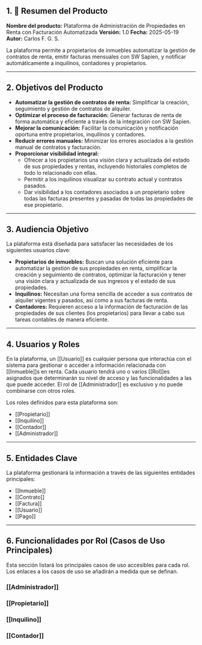 ## 1. 🧭 Resumen del Producto

**Nombre del producto:** Plataforma de Administración de Propiedades en Renta con Facturación Automatizada
**Versión:** 1.0
**Fecha:** 2025-05-19
**Autor:** Carlos F. G. S.

La plataforma permite a propietarios de inmuebles automatizar la gestión de contratos de renta, emitir facturas mensuales con SW Sapien, y notificar automáticamente a inquilinos, contadores y propietarios.

---

## 2. Objetivos del Producto

*   **Automatizar la gestión de contratos de renta:** Simplificar la creación, seguimiento y gestión de contratos de alquiler.
*   **Optimizar el proceso de facturación:** Generar facturas de renta de forma automática y eficiente a través de la integración con SW Sapien.
*   **Mejorar la comunicación:** Facilitar la comunicación y notificación oportuna entre propietarios, inquilinos y contadores.
*   **Reducir errores manuales:** Minimizar los errores asociados a la gestión manual de contratos y facturación.
*   **Proporcionar visibilidad integral:**
    *   Ofrecer a los propietarios una visión clara y actualizada del estado de sus propiedades y rentas, incluyendo historiales completos de todo lo relacionado con ellas.
    *   Permitir a los inquilinos visualizar su contrato actual y contratos pasados.
    *   Dar visibilidad a los contadores asociados a un propietario sobre todas las facturas presentes y pasadas de todas las propiedades de ese propietario.

---

## 3. Audiencia Objetivo

La plataforma está diseñada para satisfacer las necesidades de los siguientes usuarios clave:

*   **Propietarios de inmuebles:** Buscan una solución eficiente para automatizar la gestión de sus propiedades en renta, simplificar la creación y seguimiento de contratos, optimizar la facturación y tener una visión clara y actualizada de sus ingresos y el estado de sus propiedades.
*   **Inquilinos:** Necesitan una forma sencilla de acceder a sus contratos de alquiler vigentes y pasados, así como a sus facturas de renta.
*   **Contadores:** Requieren acceso a la información de facturación de las propiedades de sus clientes (los propietarios) para llevar a cabo sus tareas contables de manera eficiente.

---

## 4. Usuarios y Roles

En la plataforma, un [[Usuario]] es cualquier persona que interactúa con el sistema para gestionar o acceder a información relacionada con [[Inmueble]]s en renta. Cada usuario tendrá uno o varios [[Rol]]es asignados que determinarán su nivel de acceso y las funcionalidades a las que puede acceder. El rol de [[Administrador]] es exclusivo y no puede combinarse con otros roles.

Los roles definidos para esta plataforma son:

*   [[Propietario]]
*   [[Inquilino]]
*   [[Contador]]
*   [[Administrador]]

---

## 5. Entidades Clave

La plataforma gestionará la información a través de las siguientes entidades principales:

*   [[Inmueble]]
*   [[Contrato]]
*   [[Factura]]
*   [[Usuario]]
*   [[Pago]]

---

## 6. Funcionalidades por Rol (Casos de Uso Principales)

Esta sección listará los principales casos de uso accesibles para cada rol. Los enlaces a los casos de uso se añadirán a medida que se definan.

### [[Administrador]]

### [[Propietario]]

### [[Inquilino]]

### [[Contador]]